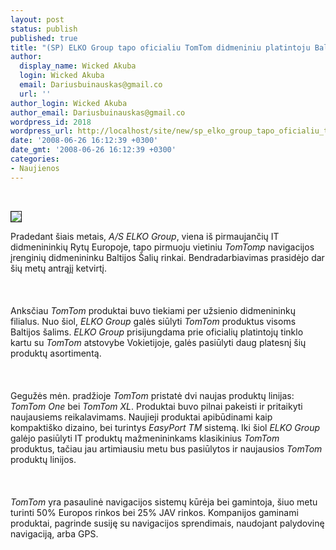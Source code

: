 ```yaml
---
layout: post
status: publish
published: true
title: "(SP) ELKO Group tapo oficialiu TomTom didmeniniu platintoju Baltijos Šalyse"
author:
  display_name: Wicked Akuba
  login: Wicked Akuba
  email: Dariusbuinauskas@gmail.co
  url: ''
author_login: Wicked Akuba
author_email: Dariusbuinauskas@gmail.co
wordpress_id: 2018
wordpress_url: http://localhost/site/new/sp_elko_group_tapo_oficialiu_tomtom_didmeniniu_platintoju_baltijos_salyse/
date: '2008-06-26 16:12:39 +0300'
date_gmt: '2008-06-26 16:12:39 +0300'
categories:
- Naujienos
---
```

<p> 
<div class="imgright"><img src="http://www.technews.lt/upl/Failai/tom%20tom%20logo.jpg" border="1"></div>
<p>Pradedant šiais metais, <i>A/S ELKO Group</i>, viena iš pirmaujančių IT didmenininkių Rytų Europoje, tapo  pirmuoju vietiniu <i>TomTomp</i> navigacijos įrenginių didmenininku Baltijos Šalių rinkai. Bendradarbiavimas prasidėjo dar šių metų antrąjį ketvirtį.<br />
<br><br />
<br>Anksčiau <i>TomTom</i> produktai buvo tiekiami per užsienio didmenininkų filialus. Nuo šiol, <i>ELKO Group</i> galės siūlyti <i>TomTom</i> produktus visoms Baltijos šalims. <i>ELKO Group</i> prisijungdama prie oficialių platintojų tinklo kartu su <i>TomTom</i>  atstovybe Vokietijoje, galės pasiūlyti  daug platesnį šių produktų asortimentą.<br />
<br><br />
<br>Gegužės mėn. pradžioje <i>TomTom</i> pristatė dvi naujas produktų linijas: <i>TomTom One</i> bei <i>TomTom XL</i>. Produktai buvo pilnai pakeisti ir pritaikyti naujausiems reikalavimams. Naujieji produktai  apibūdinami kaip kompaktiško dizaino, bei turintys <i>EasyPort TM</i> sistemą. Iki šiol <i>ELKO Group</i> galėjo pasiūlyti IT produktų mažmenininkams klasikinius <i>TomTom</i> produktus, tačiau jau artimiausiu metu bus pasiūlytos ir naujausios <i>TomTom</i> produktų linijos.<br />
<br><br />
<br> <i>TomTom</i> yra  pasaulinė  navigacijos sistemų kūrėja bei gamintoja, šiuo metu turinti 50% Europos rinkos bei 25% JAV rinkos. Kompanijos gaminami produktai, pagrinde susiję su navigacijos sprendimais, naudojant palydovinę navigaciją, arba GPS.<br />
<br><br />
<br><br />
<br></p>
